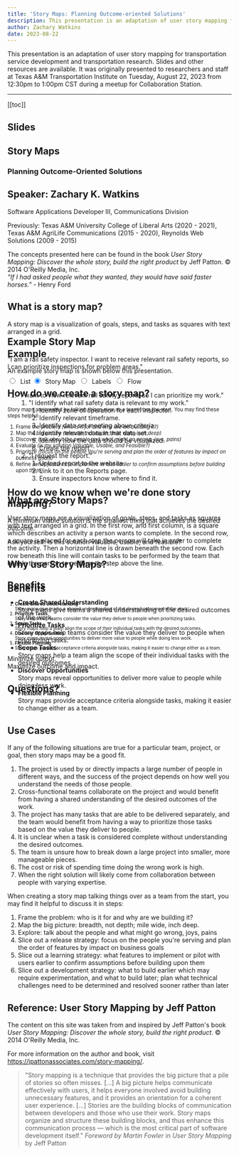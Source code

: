 ```yaml
---
title: 'Story Maps: Planning Outcome-oriented Solutions'
description: This presentation is an adaptation of user story mapping for transportation service development and transportation research. Slides and other resources are available. I originally presented this to researchers and staff at Texas A&M Transportation Institute on Tuesday, August 22, 2023 from 12:30pm to 1:00pm CST during a meetup for Collaboration Station.
author: Zachary Watkins
date: 2023-08-22
---
```


<script setup>
import { onMounted } from 'vue'
import Reveal from 'reveal.js'
import 'reveal.js/dist/reveal.css'
import 'reveal.js/dist/theme/beige.css'
import StoryMap from './src/story-map.js'

// On window load, initialize the StoryMap.
onMounted(() => {
  new StoryMap(window.storymap)
  const deck = new Reveal()
  deck.initialize({
      hash: true,
      slideNumber: true,
      embedded: true,
  })
  deck.addEventListener( 'centerText', function() {
      deck.configure({center: true})
  }, false )
})
</script>

This presentation is an adaptation of user story mapping for transportation service development and transportation research. Slides and other resources are available. It was originally presented to researchers and staff at Texas A&M Transportation Institute on Tuesday, August 22, 2023 from 12:30pm to 1:00pm CST during a meetup for Collaboration Station.

---

[[toc]]

## Slides

<div id="presentation" style="height:400px">
    <div class="reveal">
        <div class="slides">
            <section>
                <h1>Story Maps</h1>
                <h3>Planning Outcome-Oriented Solutions</h3>
            </section>
            <section>
                <h2>Speaker: Zachary K. Watkins</h2>
                <p>Software Applications Developer III, Communications Division</p>
                <p>Previously: Texas A&M University College of Liberal Arts (2020 - 2021), Texas A&M AgriLife Communications (2015 - 2020), Reynolds Web Solutions (2009 - 2015)</p>
            </section>
            <section>
                The concepts presented here can be found in the book <cite>User Story Mapping: Discover the whole story, build the right product</cite> by Jeff Patton. &copy; 2014 O'Reilly Media, Inc.
            </section>
            <section>
                <em>"If I had asked people what they wanted, they would have said faster horses."</em> - Henry Ford
            </section>
            <section>
                <h2>What is a story map?</h2>
                <p>
                    A story map is a visualization of goals, steps, and tasks as squares with text arranged in a grid.
                </p>
            </section>
            <section>
                <h2>Example</h2>
                <p>An example story map is shown below this presentation.</p>
            </section>
            <section>
                <h2>How do we create a story map?</h2>
                <p style="font-size:0.8em">
                    Story maps are created by talking things over as a team from the start. You may find these steps helpful:
                </p>
                <ol style="font-size:0.8em">
                    <li>Frame the problem <span class="fragment fade-in"> <em>(who is it for and why are we building it?)</em></span></li>
                    <li>Map the big picture <span class="fragment fade-in"> <em>(breadth, not depth; mile wide, inch deep)</em></span></li>
                    <li>Discover <span class="fragment fade-in"> <em>(talk about the people and what might go wrong, joys, pains)</em></span></li>
                    <li>Evaluate <span class="fragment fade-in"> <em>(is my solution Valuable, Usable, and Feasible?)</em></span></li>
                    <li>Prioritize <span class="fragment fade-in"> <em>(focus on the people you're serving and plan the order of features by impact on business goals)</em></span></li>
                    <li>Refine <span class="fragment fade-in"> <em>(what features to implement or test earlier to confirm assumptions before building upon them)</em></span></li>
                </ol>
            </section>
            <section>
                <h2>How do we know when we're done story mapping?</h2>
            </section>
            <section>
                <p>A minimum viable solution is the smallest thing that achieves the desired outcome.</p>
                <p>Ask yourself: is this solution valuable, usable, and feasible?</p>
            </section>
            <section>
                <h2>Why use Story Maps?</h2>
            </section>
            <section>
                <h2>Benefits</h2>
                <ol style="font-size:0.7em">
                    <li><strong>Create Shared Understanding</strong><br />
                        Story maps give teams a shared understanding of the desired outcomes of the work.</li>
                    <li><strong>Prioritize Tasks</strong><br />
                        Story maps help teams consider the value they deliver to people when prioritizing tasks.</li>
                    <li><strong>Scope Tasks</strong><br />
                        Story maps help a team align the scope of their individual tasks with the desired outcomes.</li>
                    <li><strong>Discover Opportunities</strong><br />
                        Story maps reveal opportunities to deliver more value to people while doing less work.</li>
                    <li><strong>Flexible Planning</strong><br />
                        Story maps provide acceptance criteria alongside tasks, making it easier to change either as a team.</li>
                </ol>
            </section>
            <section>
                Minimize output.<br />
                Maximize outcome and impact.
            </section>
            <section><h2>Questions?</h2></section>
        </div>
    </div>
</div>

## Example Story Map

"I am a rail safety inspector. I want to receive relevant rail safety reports, so I can prioritize inspections for problem areas."

<input type="radio" id="list-option" name="display-option" value="list"> &nbsp;<label for="list-option">List</label>&nbsp;<input type="radio" id="storymap-option" name="display-option" value="storymap" checked> &nbsp;<label for="storymap-option">Story Map</label> &nbsp;<input type="radio" id="labels-option" name="display-option" value="labels"> &nbsp;<label for="labels-option">Labels</label> &nbsp;<input type="radio" id="flow-option" name="display-option" value="flow"> &nbsp;<label for="flow-option">Flow</label><br />

<ol id="storymap">
    <li>"I want to view relevant rail safety reports so I can prioritize my work."
        <ol>
            <li>"I identify what rail safety data is relevant to my work."
                <ol>
                    <li>Identify zone of operation for each inspector.</li>
                    <li>Identify relevant timeframe.</li>
                    <li>Identify data set meeting above criteria.</li>
                    <li>Identify relevant data in that data set.</li>
                    <li>Identify how the data should be visualized.</li>
                    <li>Create the report.</li>
                </ol>
            </li>
            <li>"I request the report."
                <ol>
                    <li>Upload report to the website.</li>
                    <li>Link to it on the Reports page.</li>
                    <li>Ensure inspectors know where to find it.</li>
                </ol>
            </li>
        </ol>
    </li>
</ol>

## What are Story Maps?

User story maps are a visualization of goals, steps, and tasks as squares with text arranged in a grid. In the first row, and first column, is a square which describes an activity a person wants to complete. In the second row, a square is placed for each step the person will take in order to complete the activity. Then a horizontal line is drawn beneath the second row. Each row beneath this line will contain tasks to be performed by the team that enable the person to perform the step above the line.

## Benefits

- **Create Shared Understanding**  
  Story maps give teams a shared understanding of the desired outcomes of the work.
- **Prioritize Tasks**  
  Story maps help teams consider the value they deliver to people when prioritizing tasks.
- **Scope Tasks**  
  Story maps help a team align the scope of their individual tasks with the desired outcomes.
- **Discover Opportunities**  
  Story maps reveal opportunities to deliver more value to people while doing less work.
- **Flexible Planning**  
  Story maps provide acceptance criteria alongside tasks, making it easier to change either as a team.

## Use Cases

If any of the following situations are true for a particular team, project, or goal, then story maps may be a good fit.

1. The project is used by or directly impacts a large number of people in different ways, and the success of the project depends on how well you understand the needs of those people.
2. Cross-functional teams collaborate on the project and would benefit from having a shared understanding of the desired outcomes of the work.
3. The project has many tasks that are able to be delivered separately, and the team would benefit from having a way to prioritize those tasks based on the value they deliver to people.
4. It is unclear when a task is considered complete without understanding the desired outcomes.
5. The team is unsure how to break down a large project into smaller, more manageable pieces.
6. The cost or risk of spending time doing the wrong work is high.
7. When the right solution will likely come from collaboration between people with varying expertise.

When creating a story map talking things over as a team from the start, you may find it helpful to discuss it in steps:

1. Frame the problem: who is it for and why are we building it?
2. Map the big picture: breadth, not depth; mile wide, inch deep.
3. Explore: talk about the people and what might go wrong, joys, pains
4. Slice out a release strategy: focus on the people you're serving and plan the order of features by impact on business goals
5. Slice out a learning strategy: what features to implement or pilot with users earlier to confirm assumptions before building upon them
6. Slice out a development strategy: what to build earlier which may require experimentation, and what to build later; plan what technical challenges need to be determined and resolved sooner rather than later

## Reference: User Story Mapping by Jeff Patton

The content on this site was taken from and inspired by Jeff Patton's book <cite>User Story Mapping: Discover the whole story, build the right product</cite>. &copy; 2014 O'Reilly Media, Inc.

For more information on the author and book, visit https://jpattonassociates.com/story-mapping/.

> "Story mapping is a technique that provides the big picture that a pile of stories so often misses. [...] A big picture helps communicate effectively with users, it helps everyone involved avoid building unnecessary features, and it provides an orientation for a coherent user experience. [...] Stories are the building blocks of communication between developers and those who use their work. Story maps organize and structure these building blocks, and thus enhance this communication process — which is the most critical part of software development itself." <cite>Foreword by Martin Fowler</cite> in <cite>User Story Mapping</cite> by Jeff Patton

<style>
@import './src/story-map.css';
:root {
    --gutter-width: 16px;
    --story-bg: #FFFF99;
    --story-text-color: #000;
}
</style>

